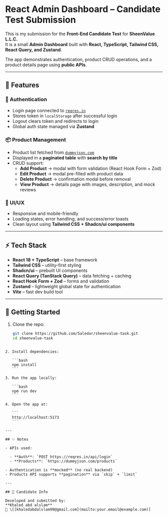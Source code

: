 # React Admin Dashboard – Candidate Test Submission

This is my submission for the **Front-End Candidate Test** for **SheenValue L.L.C.**  
It is a small **Admin Dashboard** built with **React, TypeScript, Tailwind CSS, React Query, and Zustand**.

The app demonstrates authentication, product CRUD operations, and a product details page using **public APIs**.

---

## 📖 Features

### 🔐 Authentication

- Login page connected to [`reqres.in`](https://reqres.in/api/login)
- Stores token in `localStorage` after successful login
- Logout clears token and redirects to login
- Global auth state managed via **Zustand**

### 📦 Product Management

- Product list fetched from [`dummyjson.com`](https://dummyjson.com/products)
- Displayed in a **paginated table** with **search by title**
- CRUD support:
  - **Add Product** → modal with form validation (React Hook Form + Zod)
  - **Edit Product** → modal pre-filled with product data
  - **Delete Product** → confirmation modal before removal
  - **View Product** → details page with images, description, and mock reviews

### 🎨 UI/UX

- Responsive and mobile-friendly
- Loading states, error handling, and success/error toasts
- Clean layout using **Tailwind CSS + Shadcn/ui components**

---

## ⚡ Tech Stack

- **React 18 + TypeScript** – base framework
- **Tailwind CSS** – utility-first styling
- **Shadcn/ui** – prebuilt UI components
- **React Query (TanStack Query)** – data fetching + caching
- **React Hook Form + Zod** – forms and validation
- **Zustand** – lightweight global state for authentication
- **Vite** – fast dev build tool

---

## 🚀 Getting Started

1. Clone the repo:
   ```bash
   git clone https://github.com/5aledar/sheenvalue-task.git
   cd sheenvalue-task
   ```

````

2. Install dependencies:

   ```bash
   npm install
   ```

3. Run the app locally:

   ```bash
   npm run dev
   ```

4. Open the app at:

   ```
   http://localhost:5173
   ```

---

## ✨ Notes

- APIs used:

  - **Auth**: `POST https://reqres.in/api/login`
  - **Products**: `https://dummyjson.com/products`

- Authentication is **mocked** (no real backend)
- Products API supports **pagination** via `skip` + `limit`

---

## 📩 Candidate Info

Developed and submitted by:
**Khaled abd alslam**
📧 \[[khaledabdalslam99@gmail.com](mailto:your.email@example.com)]
````
